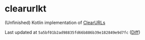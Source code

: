 # clearurlkt

(Unfinished) Kotlin implementation of [ClearURLs](https://github.com/ClearURLs/)

Last updated
at `5a5bf01b2ad98835fd66b886b39e182849e9d7fc` ([Diff](https://github.com/ClearURLs/rules/compare/5a5bf01b2ad98835fd66b886b39e182849e9d7fc...master))
